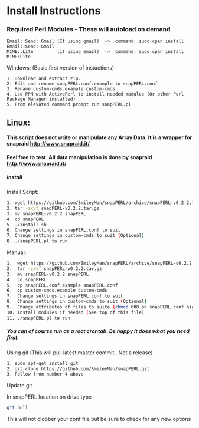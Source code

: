 # Install Instructions

### Required Perl Modules - These will autoload on demand
~~~
Email::Send::Gmail (If using gmail)  ->  command: sudo cpan install Email::Send::Gmail
MIME::Lite         (if using email)  ->  command: sudo cpan install MIME:Lite
~~~

Windows: 
(Basic first version of instuctions)
~~~ Windows
1. Download and extract zip. 
2. Edit and rename snapPERL.conf.example to snapPERL.conf
3. Rename custom-cmds.example custom-cmds
4. Use PPM with ActivePerl to install needed modules (Or other Perl Package Manager installed)
5. From elevated command prompt run snapPERL.pl
~~~

## Linux:

#### This script does not write or manipulate any Array Data. It is a wrapper for snapraid http://www.snapraid.it/

#### Feel free to test. All data manipulation is done by snapraid http://www.snapraid.it/

##### Install


Install Script:

~~~BASH
1. wget https://github.com/SmileyMan/snapPERL/archive/snapPERL-v0.2.2.tar.gz
2. tar -zxvf snapPERL-v0.2.2.tar.gz
3. mv snapPERL-v0.2.2 snapPERL
4. cd snapPERL
5. ./install.sh
6. Change settings in snapPERL.conf to suit
7. Change settings in custom-cmds to suit (Optional)
8. ./snapPERL.pl to run
~~~

Manual:

~~~BASH
1.  wget https://github.com/SmileyMan/snapPERL/archive/snapPERL-v0.2.2.tar.gz
2.  tar -zxvf snapPERL-v0.2.2.tar.gz
3.  mv snapPERL-v0.2.2 snapPERL
4.  cd snapPERL
5.  cp snapPERL.conf.example snapPERL.conf
6.  cp custom-cmds.example custom-cmds
7.  Change settings in snapPERL.conf to suit
8.  Change settings in custom-cmds to suit (Optional)
9.  Change attributes of files to suite (chmod 600 on snapPERL.conf highly recommended)
10. Install modules if needed (See top of this file)
11. ./snapPERL.pl to run
~~~

##### You can of course run as a root crontab. Be happy it does what you need first. 


Using git (This will pull latest master commit.. Not a release)

~~~BASH
1. sudo apt-get install git
2. git clone https://github.com/SmileyMan/snapPERL.git
3. Follow from number 4 above 
~~~
Update git

In snapPERL location on drive type
~~~BASH
git pull
~~~
This will not clobber your conf file but be sure to check for any new options

